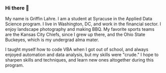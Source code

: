 ### Hi there 👋

My name is Griffin Lahre. I am a student at Syracuse in the Applied Data Science program. I live in Washington, DC, and work in the financial sector. I enjoy landscape photography and making BBQ. My favorite sports teams are the Kansas City Chiefs, since I grew up there, and the Ohio State Buckeyes, which is my undergrad alma mater. 

I taught myself how to code VBA when I got out of school, and always enjoyed automation and data analysis, but my skills were "crude." I hope to sharpen skills and techniques, and learn new ones altogether during this program.

<!--
**grlahre/grlahre** is a ✨ _special_ ✨ repository because its `README.md` (this file) appears on your GitHub profile.

Here are some ideas to get you started:

- 🔭 I’m currently working on ...
- 🌱 I’m currently learning ...
- 👯 I’m looking to collaborate on ...
- 🤔 I’m looking for help with ...
- 💬 Ask me about ...
- 📫 How to reach me: ...
- 😄 Pronouns: ...
- ⚡ Fun fact: ...
-->
